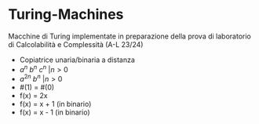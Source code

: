 # Turing-Machines
Macchine di Turing implementate in preparazione della prova di laboratorio di Calcolabilità e Complessità (A-L 23/24)
- Copiatrice unaria/binaria a distanza
- $a^n \ b^n \ c^n \ | n > 0$
- $a^{2n}\ b^n \ | n > 0$
- #(1) = #(0)
- f(x) = 2x
- f(x) = x + 1 (in binario)
- f(x) = x - 1 (in binario)
